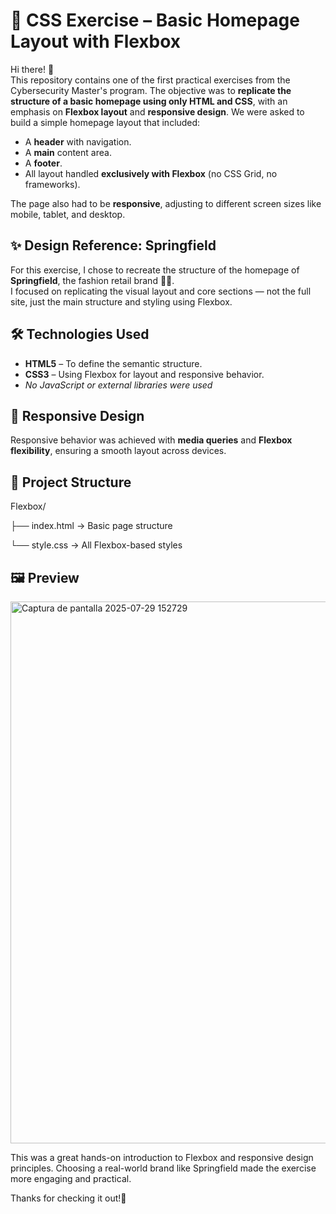 # 🧥 CSS Exercise – Basic Homepage Layout with Flexbox

Hi there! 👋  
This repository contains one of the first practical exercises from the Cybersecurity Master's program. The objective was to **replicate the structure of a basic homepage using only HTML and CSS**, with an emphasis on **Flexbox layout** and **responsive design**. We were asked to build a simple homepage layout that included:

- A **header** with navigation.  
- A **main** content area.
- A **footer**.
- All layout handled **exclusively with Flexbox** (no CSS Grid, no frameworks).

The page also had to be **responsive**, adjusting to different screen sizes like mobile, tablet, and desktop.

## ✨ Design Reference: Springfield

For this exercise, I chose to recreate the structure of the homepage of **Springfield**, the fashion retail brand 👕👖.  
I focused on replicating the visual layout and core sections — not the full site, just the main structure and styling using Flexbox.

## 🛠 Technologies Used

- **HTML5** – To define the semantic structure.
- **CSS3** – Using Flexbox for layout and responsive behavior.
- *No JavaScript or external libraries were used*

## 📱 Responsive Design

Responsive behavior was achieved with **media queries** and **Flexbox flexibility**, ensuring a smooth layout across devices.

## 📁 Project Structure
Flexbox/

├── index.html → Basic page structure

└── style.css → All Flexbox-based styles


## 🖼️ Preview

<img width="1920" height="867" alt="Captura de pantalla 2025-07-29 152729" src="https://github.com/user-attachments/assets/8e029765-c49e-445c-a45f-906ec12652c5" />


This was a great hands-on introduction to Flexbox and responsive design principles. Choosing a real-world brand like Springfield made the exercise more engaging and practical.

Thanks for checking it out!🤗

